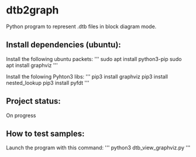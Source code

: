 # dtb2graph
Python program to represent .dtb files in block diagram mode.

## Install dependencies (ubuntu):

Install the following ubuntu packets:
'''
sudo apt install python3-pip
sudo apt install graphviz
'''

Install the folowing Pyhton3 libs:
'''
pip3 install graphviz
pip3 install nested_lookup
pip3 install pyfdt
'''

## Project status:
On progress

## How to test samples:
Launch the program with this command:
'''
python3 dtb_view_graphviz.py
'''
